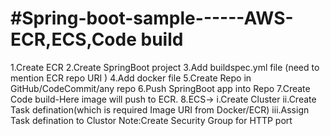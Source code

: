 #Spring-boot-sample------AWS-ECR,ECS,Code build
===============================================
1.Create ECR
2.Create SpringBoot project
3.Add buildspec.yml file (need to mention ECR repo URI )
4.Add docker file
5.Create Repo in GitHub/CodeCommit/any repo
6.Push SpringBoot app into Repo
7.Create Code build-Here image will push to ECR. 
8.ECS->
	i.Create Cluster 
	ii.Create Task defination(which is required Image URI from Docker/ECR)
	iii.Assign Task defination to Clustor 
	Note:Create Security Group for HTTP port
